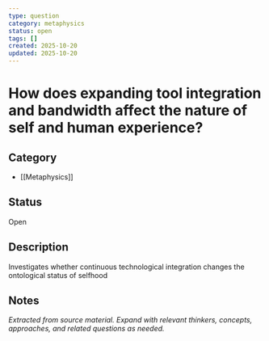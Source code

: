 ```yaml
---
type: question
category: metaphysics
status: open
tags: []
created: 2025-10-20
updated: 2025-10-20
---
```


# How does expanding tool integration and bandwidth affect the nature of self and human experience?

## Category

- [[Metaphysics]]

## Status

Open

## Description

Investigates whether continuous technological integration changes the ontological status of selfhood

## Notes

*Extracted from source material. Expand with relevant thinkers, concepts, approaches, and related questions as needed.*
